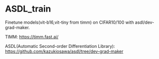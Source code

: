 # ASDL_train
Finetune models(vit-b16,vit-tiny from timm) on CIFAR10/100 with asdl/dev-grad-maker.

TIMM:
https://timm.fast.ai/

ASDL(Automatic Second-order Differentiation Library):
https://github.com/kazukiosawa/asdl/tree/dev-grad-maker
